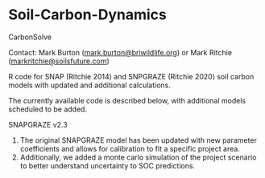 # Soil-Carbon-Dynamics
CarbonSolve 

Contact: Mark Burton (mark.burton@briwildlife.org) or Mark Ritchie (markritchie@soilsfuture.com)

R code for SNAP (Ritchie 2014) and SNPGRAZE (Ritchie 2020) soil carbon models with updated and additional calculations. 

The currently available code is described below, with additional models scheduled to be added. 

SNAPGRAZE v2.3
1. The original SNAPGRAZE model has been updated with new parameter coefficients and allows for calibration to fit a specific project area.
2. Additionally, we added a monte carlo simulation of the project scenario to better understand uncertainty to SOC predictions.
